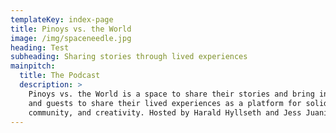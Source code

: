 ```yaml
---
templateKey: index-page
title: Pinoys vs. the World
image: /img/spaceneedle.jpg
heading: Test
subheading: Sharing stories through lived experiences
mainpitch:
  title: The Podcast
  description: >
    Pinoys vs. the World is a space to share their stories and bring in friends
    and guests to share their lived experiences as a platform for solidarity,
    community, and creativity. Hosted by Harald Hyllseth and Jess Juanich.
---
```

